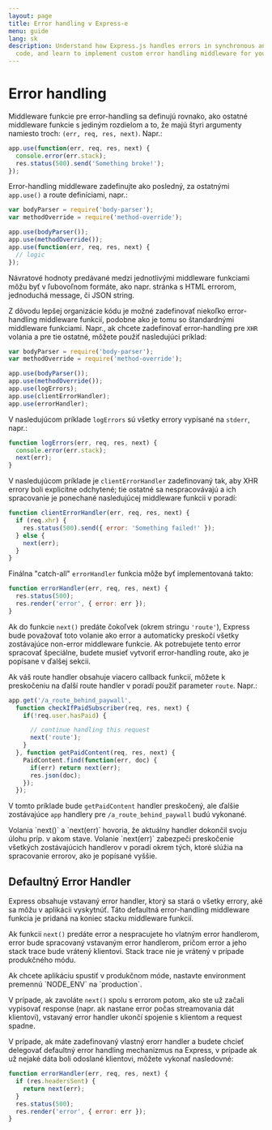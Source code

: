 ```yaml
---
layout: page
title: Error handling v Express-e
menu: guide
lang: sk
description: Understand how Express.js handles errors in synchronous and asynchronous
  code, and learn to implement custom error handling middleware for your applications.
---
```


# Error handling

Middleware funkcie pre error-handling sa definujú rovnako, ako ostatné middleware funkcie s jediným rozdielom a to, že majú štyri argumenty namiesto troch:
`(err, req, res, next)`. Napr.:

```js
app.use(function(err, req, res, next) {
  console.error(err.stack);
  res.status(500).send('Something broke!');
});
```

Error-handling middleware zadefinujte ako posledný, za ostatnými `app.use()` a route definíciami, napr.:

```js
var bodyParser = require('body-parser');
var methodOverride = require('method-override');

app.use(bodyParser());
app.use(methodOverride());
app.use(function(err, req, res, next) {
  // logic
});
```

Návratové hodnoty predávané medzi jednotlivými middleware funkciami môžu byť v ľubovoľnom formáte, ako napr. stránka s HTML errorom, jednoduchá message, či JSON string.

Z dôvodu lepšej organizácie kódu je možné zadefinovať niekoľko error-handling middleware funkcií, podobne ako je tomu so štandardnými middleware funkciami.
Napr., ak chcete zadefinovať error-handling pre `XHR` volania a pre tie ostatné, môžete použiť nasledujúci príklad:

```js
var bodyParser = require('body-parser');
var methodOverride = require('method-override');

app.use(bodyParser());
app.use(methodOverride());
app.use(logErrors);
app.use(clientErrorHandler);
app.use(errorHandler);
```

V nasledujúcom príklade `logErrors` sú všetky errory vypísané na `stderr`, napr.:

```js
function logErrors(err, req, res, next) {
  console.error(err.stack);
  next(err);
}
```

V nasledujúcom príklade je `clientErrorHandler` zadefinovaný tak, aby XHR errory boli explicitne odchytené; tie ostatné sa nespracovávajú a ich spracovanie je ponechané nasledujúcej middleware funkcii v poradí:

```js
function clientErrorHandler(err, req, res, next) {
  if (req.xhr) {
    res.status(500).send({ error: 'Something failed!' });
  } else {
    next(err);
  }
}
```
Finálna "catch-all" `errorHandler` funkcia môže byť implementovaná takto:

```js
function errorHandler(err, req, res, next) {
  res.status(500);
  res.render('error', { error: err });
}
```

Ak do funkcie `next()` predáte čokoľvek (okrem stringu `'route'`), Express bude považovať toto volanie ako error a automaticky preskočí všetky zostávajúce non-error middleware funkcie. Ak potrebujete tento error spracovať špeciálne, budete musieť vytvoriť error-handling route, ako je popísane v ďalšej sekcii.

Ak váš route handler obsahuje viacero callback funkcií, môžete k preskočeniu na ďalší route handler v poradí použiť parameter `route`.  Napr.:

```js
app.get('/a_route_behind_paywall',
  function checkIfPaidSubscriber(req, res, next) {
    if(!req.user.hasPaid) {

      // continue handling this request
      next('route');
    }
  }, function getPaidContent(req, res, next) {
    PaidContent.find(function(err, doc) {
      if(err) return next(err);
      res.json(doc);
    });
  });
```
V tomto príklade bude `getPaidContent` handler preskočený, ale ďalšie zostávajúce `app` handlery pre `/a_route_behind_paywall` budú vykonané.

<div class="doc-box doc-info" markdown="1">
Volania `next()` a `next(err)` hovoria, že aktuálny handler dokončil svoju úlohu príp. v akom stave. Volanie `next(err)` zabezpeči preskočenie všetkých zostávajúcich handlerov v poradí okrem tých, ktoré slúžia na spracovanie errorov, ako je popísané vyššie.
</div>

## Defaultný Error Handler

Express obsahuje vstavaný error handler, ktorý sa stará o všetky errory, aké sa môžu v aplikácii vyskytnúť. Táto defaultná error-handling middleware funkcia je pridaná na koniec stacku middleware funkcií.

Ak funkcii `next()` predáte error a nespracujete ho vlatným error handlerom, error bude spracovaný vstavaným error handlerom, pričom error a jeho stack trace bude vrátený klientovi. Stack trace nie je vrátený v prípade produkčného módu.

<div class="doc-box doc-info" markdown="1">
Ak chcete aplikáciu spustiť v produkčnom móde, nastavte environment premennú `NODE_ENV` na `production`.
</div>

V prípade, ak zavoláte `next()` spolu s errorom potom, ako ste už začali vypisovať response (napr. ak nastane error počas streamovania dát klientovi), vstavaný error handler ukončí spojenie s klientom a request spadne.

V prípade, ak máte zadefinovaný vlastný erorr handler a budete chcieť delegovať defaultný error handling mechanizmus na Express, v prípade ak už nejaké dáta boli odoslané klientovi, môžete vykonať nasledovné:

```js
function errorHandler(err, req, res, next) {
  if (res.headersSent) {
    return next(err);
  }
  res.status(500);
  res.render('error', { error: err });
}
```
